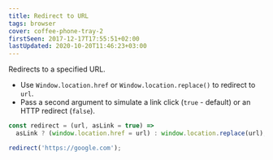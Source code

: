 ```yaml
---
title: Redirect to URL
tags: browser
cover: coffee-phone-tray-2
firstSeen: 2017-12-17T17:55:51+02:00
lastUpdated: 2020-10-20T11:46:23+03:00
---
```


Redirects to a specified URL.

- Use `Window.location.href` or `Window.location.replace()` to redirect to `url`.
- Pass a second argument to simulate a link click (`true` - default) or an HTTP redirect (`false`).

```js
const redirect = (url, asLink = true) =>
  asLink ? (window.location.href = url) : window.location.replace(url);
```

```js
redirect('https://google.com');
```
